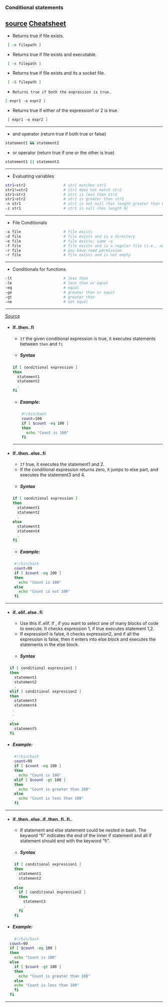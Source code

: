 ### Conditional statements
[source](http://www.thegeekstuff.com/2010/06/bash-conditional-expression/)
[Cheatsheet](https://gist.github.com/LeCoupa/122b12050f5fb267e75f)
---

-    Returns true if file exists.
```bash
 [ -e filepath ]
 ```

-    Returns true if file exists and executable.
```bash
 [ -x filepath ]
```
-   Returns true if file exists and its a socket file.
```bash
 [ -S filepath ]
```
-     Returns true if both the expression is true.
```bash
[ expr1 -a expr2 ]
```
-    Returns true if either of the expression1 or 2 is true.
```bash
 [ expr1 -o expr2 ]
```
---
- and operator (return true if both true or false)
``` bash
statement1 && statement2  
```
- or operator (return true if one or the other is true)
```bash
statement1 || statement2  
```
---
- Evaluating variables
``` bash
str1=str2                 # str1 matches str2
str1!=str2                # str1 does not match str2
str1<str2                 # str1 is less than str2
str1>str2                 # str1 is greater than str2
-n str1                   # str1 is not null (has length greater than 0)
-z str1                   # str1 is null (has length 0)
```
---
- File Conditionals

```bash
-a file                   # file exists
-d file                   # file exists and is a directory
-e file                   # file exists; same -a
-f file                   # file exists and is a regular file (i.e., not a directory or other special type of file)
-r file                   # you have read permission
-r file                   # file exists and is not empty
```

---
- Conditionals for functions
```bash
-lt                       # less than
-le                       # less than or equal
-eq                       # equal
-ge                       # greater than or equal
-gt                       # greater than
-ne                       # not equal
```

---

[Source](http://www.thegeekstuff.com/2010/06/bash-if-statement-examples)
- ####  If..then..fi
  - ```If``` the given conditional expression is true, it  executes statements between  ```then``` and ```fi```
  - ##### Syntax
  ``` bash
  if [ conditional expression ]
  then
  	statement1
  	statement2
  	.
  fi
  ```
  - ##### Example:
  ``` bash
      #!/bin/bash
      count=100
      if [ $count -eq 100 ]
      then
        echo "Count is 100"
      fi
  ```
  ---
- #### If..then..else..fi
  - ```If``` true, it executes the statement1 and 2.
  -  If the conditional expression returns zero, it jumps to else part, and executes the statement3 and 4.
  - ##### Syntax  
  ``` bash
  if [ conditional expression ]
  then
  	statement1
  	statement2
  	.
  else
  	statement3
  	statement4
  	.
  fi
  ```
  - ##### Example:
```bash
    #!/bin/bash
    count=99
    if [ $count -eq 100 ]
    then
      echo "Count is 100"
    else
      echo "Count is not 100"
    fi
```
---
- #### if..elif..else..fi
  -  Use this if..elif. if , if you want to select one of many blocks of code to execute. It checks expression 1, if true executes statement 1,2.
  - If expression1 is false, it checks expression2, and if all the expression is false, then it enters into else block and executes the statements in the else block.
  - ##### Syntax
``` bash
  if [ conditional expression1 ]
  then
  	statement1
  	statement2
  	.
  elif [ conditional expression2 ]
  then
  	statement3
  	statement4
   .
   .
   .
  else
  	statement5
  fi
```
  - ##### Example:
``` bash
    #!/bin/bash
    count=99
    if [ $count -eq 100 ]
    then
      echo "Count is 100"
    elif [ $count -gt 100 ]
    then
      echo "Count is greater than 100"
    else
      echo "Count is less than 100"
    fi
```
---

- #### if..then..else..if..then..fi..fi..
  - If statement and else statement could be nested in bash. The keyword “fi” indicates the end of the inner if statement and all if statement should end with the keyword “fi”.
  - ##### Syntax
``` bash
    if [ conditional expression1 ]
    then
      statement1
      statement2
      .
    else
      if [ conditional expression2 ]
      then
        statement3
        .
      fi
    fi
```
  - ##### Example:
  ``` bash
      #!/bin/bash
    count=99
    if [ $count -eq 100 ]
    then
      echo "Count is 100"
    else
      if [ $count -gt 100 ]
      then
        echo "Count is greater than 100"
      else
      echo "Count is less than 100"
      fi
    fi
  ```
  ---
